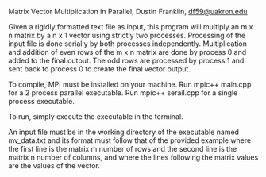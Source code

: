 Matrix Vector Multiplication in Parallel,
Dustin Franklin,
df59@uakron.edu

Given a rigidly formatted text file as input, this program will multiply an
m x n matrix by a n x 1 vector using strictly two processes. Processing of
the input file is done serially by both processes independently.
Multiplication and addition of even rows of the m x n matrix are done by
process 0 and added to the final output. The odd rows are processed by 
process 1 and sent back to process 0 to create the final vector output.

To compile, MPI must be installed on your machine.
Run mpic++ main.cpp for a 2 process parallel executable.
Run mpic++ serail.cpp for a single process executable.

To run, simply execute the executable in the terminal.

An input file must be in the working directory of the executable named mv_data.txt
and its format must follow that of the provided example where the first line is the
matrix m number of rows and the second line is the matrix n number of columns, and
where the lines following the matrix values are the values of the vector.
